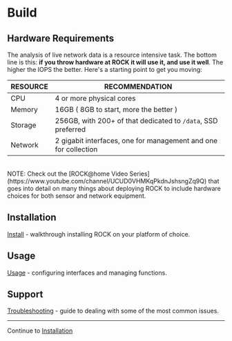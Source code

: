 # Build

## Hardware Requirements

The analysis of live network data is a resource intensive task.  The bottom line is this: **if you throw hardware at ROCK it will use it, and use it well**. The higher the IOPS the better.  Here's a starting point to get you moving:    

|   RESOURCE  |     RECOMMENDATION |
| ----------- | ------------------ |
| CPU         | 4 or more physical cores |
| Memory      | 16GB ( 8GB to start, more the better ) |
| Storage     | 256GB, with 200+ of that dedicated to `/data`, SSD preferred |
| Network     | 2 gigabit interfaces, one for management and one for collection |
<br>
NOTE: Check out the [ROCK@home Video Series](https://www.youtube.com/channel/UCUD0VHMKqPkdnJshsngZq9Q) that goes into detail on many things about deploying ROCK to include hardware choices for both sensor and network equipment.


## Installation

[Install](./install.md) - walkthrough installing ROCK on your platform of choice.

## Usage

[Usage](usage.md) - configuring interfaces and managing functions.

## Support

[Troubleshooting](support.md) - guide to dealing with some of the most common issues.

---

Continue to [Installation](./install.md)  
